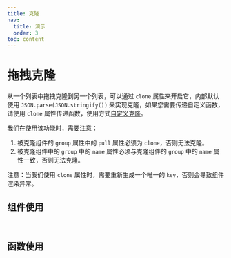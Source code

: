 ```yaml
--- 
title: 克隆
nav:
  title: 演示
  order: 3
toc: content
---
```


# 拖拽克隆

从一个列表中拖拽克隆到另一个列表，可以通过 `clone` 属性来开启它，内部默认使用 `JSON.parse(JSON.stringify())` 来实现克隆，如果您需要传递自定义函数，请使用 `clone` 属性传递函数，使用方式[自定义克隆](../custom-clone/)。

我们在使用该功能时，需要注意：
1. 被克隆组件的 `group` 属性中的 `pull` 属性必须为 `clone`，否则无法克隆。
2. 被克隆组件中的 `group` 中的 `name` 属性必须与克隆组件的 `group` 中的 `name` 属性一致，否则无法克隆。



<Alert>

注意：当我们使用 `clone` 属性时，需要重新生成一个唯一的 `key`，否则会导致组件渲染异常。

</Alert>

## 组件使用

<code src="./demo.tsx"
title="使用组件实现克隆"
description="通过group的pull.clone属性传递，实现clone">
</code>

## 函数使用

<code src="./function.tsx"
title="使用函数实现克隆"
description="使用函数传递 options 实现克隆">
</code>
